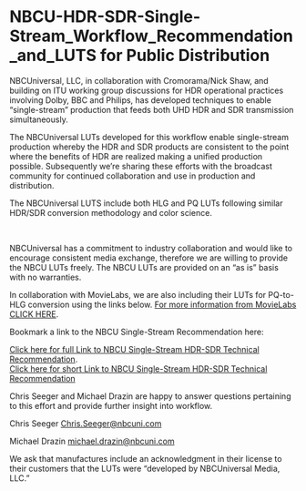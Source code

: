 # NBCU-HDR-SDR-Single-Stream_Workflow_Recommendation_and_LUTS for Public Distribution

<p>NBCUniversal, LLC, in collaboration with Cromorama/Nick Shaw, and building on ITU working group discussions for HDR operational practices involving Dolby, BBC and Philips, has developed techniques to enable “single-stream” production that feeds both UHD HDR and SDR transmission simultaneously.</p> 
 
<p>The NBCUniversal LUTs developed for this workflow enable single-stream production whereby the HDR and SDR products are consistent to the point where the benefits of HDR are realized making a unified production possible. Subsequently we’re sharing these efforts with the broadcast community for continued collaboration and use in production and distribution.</p>
 
<p>The NBCUniversal LUTS include both HLG and PQ LUTs following similar HDR/SDR conversion methodology and color science.</p>
  
<p>NBCUniversal has a commitment to industry collaboration and would like to encourage consistent media exchange, therefore we are willing to provide the NBCU LUTs freely. The NBCU LUTs are provided on an “as is” basis with no warranties.</p>

In collaboration with MovieLabs, we are also including their LUTs for PQ-to-HLG conversion using the links below.  [For more information from MovieLabs CLICK HERE](https://movielabs.com/distribution-specs/ultra-hd-and-hdr/).
  
<p>Bookmark a link to the NBCU Single-Stream Recommendation here:</p>   

[Click here for full Link to NBCU Single-Stream HDR-SDR Technical Recommendation](https://github.com/digitaltvguy/NBCU-HDR-SDR-Single-Stream_Workflow_Recommendation_and_LUTS).  
[Click here for short Link to NBCU Single-Stream HDR-SDR Technical Recommendation](https://bit.ly/37q2SD5)


<p>Chris Seeger and Michael Drazin are happy to answer questions pertaining to this effort and provide further insight into workflow.</p>
 
Chris Seeger 
Chris.Seeger@nbcuni.com  
 
Michael Drazin 
michael.drazin@nbcuni.com 
 
 
<p>We ask that manufactures include an acknowledgment in their license to their customers that the LUTs were “developed by NBCUniversal Media, LLC.”</p>
